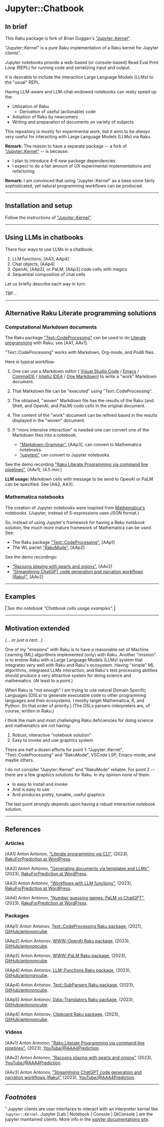 # Jupyter::Chatbook

## In brief

This Raku package is fork of Brian Duggan's 
["Jupyter::Kernel"](https://github.com/bduggan/raku-jupyter-kernel).

"Jupyter::Kernel" is a pure Raku implementation of a Raku kernel for Jupyter clients¹.

Jupyter notebooks provide a web-based (or console-based)
Read Eval Print Loop (REPL) for running code and serializing input and output.

It is desirable to include the interaction Large Language Models (LLMs) to the "usual" REPL.

Having LLM-aware and LLM-chat-endowed notebooks can really speed up the:
- Utilization of Raku 
  - Derivation of useful (actionable) code
- Adoption of Raku by newcomers
- Writing and preparation of documents on variety of subjects

This repository is mostly for experimental work, but it aims to be *always* very
useful for interacting with Large Language Models (LLMs) via Raku.

**Remark:** The reason to have a separate package -- a fork of
["Jupyter::Kernel"](https://github.com/bduggan/raku-jupyter-kernel) --
is because:
- I plan to introduce 4-6 new package dependencies
- I expect to do a fair amount of UX experimental implementations and refactoring

**Remark:** I am convinced that using "Jupyter::Kernel" as a base some fairly sophisticated, 
yet natural programming workflows can be produced.


-------

## Installation and setup

Follow the instructions of
["Jupyter::Kernel"](https://github.com/bduggan/raku-jupyter-kernel).

-------

## Using LLMs in chatbooks

There four ways to use LLMs in a chatbook:

1. LLM functions, [AA3, AAp4]
2. Chat objects, [AAp4]
3. OpenAI, [AAp2], or PaLM, [AAp3] code cells with magics
4. Sequential composition of chat cells

Let us briefly describe each way in turn.

*TBF...*

-------

## Alternative Raku Literate programming solutions

### Computational Markdown documents

The Raku package
["Text::CodeProcessing"](https://raku.land/zef%3Aantononcube/Text%3A%3ACodeProcessing)
can be used to do 
[Literate programming](https://en.wikipedia.org/wiki/Literate_programming)
with Raku; see [AA1, AAv1].

"Text::CodeProcessing" works with Markdown, Org-mode, and Pod6 files.

Here is typical workflow:

1. One can use a Markdown editor (
[Visual Studio Code](https://en.wikipedia.org/wiki/Visual_Studio_Code) / 
[Emacs](https://www.gnu.org/software/emacs/) / 
[CommaIDE](https://commaide.com) / 
[IntelliJ IDEA](https://www.jetbrains.com/idea/) / 
[One Markdown](https://apps.apple.com/us/app/one-markdown/id1507139439)) 
to write a "work" Markdown document. 

2. That Markdown file can be "executed" using "Text::CodeProcessing". 

3. The obtained, "woven" Markdown file has the results of 
the Raku (and Shell, and OpenAI, and PaLM) code cells in the original document.

4. The content of the "work" document can be refined based in the results displayed in
the "woven" document.

5. If "more intensive interaction" is needed one can convert one of the Markdown files into a notebook. 
   - ["Markdown::Grammar"](https://raku.land/zef:antononcube/Markdown::Grammar), [AAp3], can convert to Mathematica notebooks.
   - ["jupytext"](https://jupytext.readthedocs.io/) can convert to Jupyter notebooks.

See the demo recording
["Raku Literate Programming via command line pipelines"](https://www.youtube.com/watch?v=2UjAdQaKof8), [AAv1], (4.5 min.)

**LLM usage:** Markdown cells with message to be send to OpenAI or PaLM can be specified.
See [AA2, AA3].

### Mathematica notebooks

The creation of Jupyter notebooks were inspired from
[Mathematica's](https://www.wolfram.com/mathematica/?source=nav)
notebooks. (Jupyter, instead of S-expressions uses JSON format.)

So, instead of using Jupyter's framework for having a *Raku notebook solution*, 
the much more mature framework of Mathematica can be used. See: 

- The Raku package ["Text::CodeProcessing"](https://raku.land/zef%3Aantononcube/Text%3A%3ACodeProcessing), [AAp1]
- The WL paclet ["RakuMode"](https://resources.wolframcloud.com/PacletRepository/resources/AntonAntonov/RakuMode/), [AAp2]

See the demo recordings:
- ["Racoons playing with pearls and onions"](https://www.youtube.com/watch?v=zlkoNZK8MpU), [AAv2]
- ["Streamlining ChatGPT code generation and narration workflows (Raku)"](https://www.youtube.com/watch?v=mI-oWLz5dYY), [AAv2]


------

## Examples

⎡*See the notebook "Chatbook cells usage examples".*⎦

-------

## Motivation extended 

*(... or just a rant...)*

One of my "missions" with Raku is to have a reasonable set of Machine Learning (ML) algorithms implemented (only) with Raku.
Another "mission" is to endow Raku with a Large Language Models (LLMs) system that integrates very well with Raku and Raku's ecosystem.
Having "simple" ML algorithms, integrated LLMs interaction,
and Raku's text processing abilities should produce a very attractive system for doing science and mathematics.
(At least to a point.)

When Raku is "not enough" I am trying to use natural Domain Specific Languages (DSLs) to generate executable code to other programming languages and their ecosystems.
I mostly target Mathematica, R, and Python. (In that order of priority.)
(The DSLs parsers-interpreters are, of course, written in Raku.)

I think the main and most challenging Raku deficiencies for doing science and mathematics are not having:
1. Robust, interactive "notebook solution"
2. Easy to invoke and use graphics system

There are half a dozen efforts for point 1: "Jupyter::Kernel", "Text::CodeProcessing" and "RakuMode", VSCode LSP, Emacs-mode, and maybe others.

I do not consider "Jupyter::Kernel" and "RakuMode" reliable.
For point 2 -- there are a few graphics solutions for Raku. In my opinion none of them:
- Is easy to install and invoke
- And is easy to use
- And produces pretty, tunable, useful graphics

The last point strongly depends upon having a robust interactive notebook solution.


------

## References

### Articles

[AA1] Anton Antonov,
["Literate programming via CLI"](https://rakuforprediction.wordpress.com/2023/03/06/literate-programming-via-cli/),
(2023),
[RakuForPrediction at WordPress](https://rakuforprediction.wordpress.com).

[AA2] Anton Antonov,
["Generating documents via templates and LLMs"](https://rakuforprediction.wordpress.com/2023/07/11/generating-documents-via-templates-and-llms/),
(2023),
[RakuForPrediction at WordPress](https://rakuforprediction.wordpress.com).

[AA3] Anton Antonov,
["Workflows with LLM functions"](https://rakuforprediction.wordpress.com/2023/08/01/workflows-with-llm-functions/),
(2023),
[RakuForPrediction at WordPress](https://rakuforprediction.wordpress.com).

[AA4] Anton Antonov,
["Number guessing games: PaLM vs ChatGPT"](https://rakuforprediction.wordpress.com/2023/08/06/number-guessing-games-palm-vs-chatgpt/),
(2023),
[RakuForPrediction at WordPress](https://rakuforprediction.wordpress.com).


### Packages

[AAp1] Anton Antonov,
[Text::CodeProcessing Raku package](https://github.com/antononcube/Raku-Text-CodeProcessing),
(2021),
[GitHub/antononcube](https://github.com/antononcube).

[AAp2] Anton Antonov,
[WWW::OpenAI Raku package](https://github.com/antononcube/Raku-WWW-OpenAI),
(2023),
[GitHub/antononcube](https://github.com/antononcube).

[AAp3] Anton Antonov,
[WWW::PaLM Raku package](https://github.com/antononcube/Raku-WWW-PaLM),
(2023),
[GitHub/antononcube](https://github.com/antononcube).

[AAp4] Anton Antonov,
[LLM::Functions Raku package](https://github.com/antononcube/Raku-LLM-Functions),
(2023),
[GitHub/antononcube](https://github.com/antononcube).

[AAp4] Anton Antonov,
[Text::SubParsers Raku package](https://github.com/antononcube/Raku-Text-SubParsers),
(2023),
[GitHub/antononcube](https://github.com/antononcube).

[AAp5] Anton Antonov,
[Data::Translators Raku package](https://github.com/antononcube/Raku-Data-Translators),
(2023),
[GitHub/antononcube](https://github.com/antononcube).

[AAp4] Anton Antonov,
[Clipboard Raku package](https://github.com/antononcube/Raku-Clipboard),
(2023),
[GitHub/antononcube](https://github.com/antononcube).


### Videos

[AAv1] Anton Antonov,
["Raku Literate Programming via command line pipelines"](https://www.youtube.com/watch?v=2UjAdQaKof8),
(2023),
[YouTube/@AAA4Prediction](https://www.youtube.com/@AAA4prediction).

[AAv2] Anton Antonov,
["Racoons playing with pearls and onions"](https://www.youtube.com/watch?v=zlkoNZK8MpU)
(2023),
[YouTube/@AAA4Prediction](https://www.youtube.com/@AAA4prediction).

[AAv3] Anton Antonov,
["Streamlining ChatGPT code generation and narration workflows (Raku)"](https://www.youtube.com/watch?v=mI-oWLz5dYY)
(2023),
[YouTube/@AAA4Prediction](https://www.youtube.com/@AAA4prediction).

------

## *Footnotes*

¹ Jupyter clients are user interfaces to interact with an interpreter kernel like `Jupyter::Kernel`.
Jupyter [Lab | Notebook | Console | QtConsole ] are the jupyter maintained clients.
More info in the [jupyter documentations site](https://jupyter.org/documentation).
